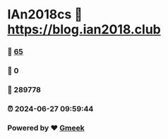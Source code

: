 # IAn2018cs :link: https://blog.ian2018.club 
### :page_facing_up: [65](https://blog.ian2018.club/tag.html) 
### :speech_balloon: 0 
### :hibiscus: 289778 
### :alarm_clock: 2024-06-27 09:59:44 
### Powered by :heart: [Gmeek](https://github.com/Meekdai/Gmeek)
